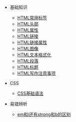 <!-- _sidebar.md -->

* 基础知识
  * [HTML常用标签](/基础知识/HTML常用标签)
  * [HTML头部](/基础知识/HTML头部)
  * [HTML属性](/基础知识/HTML属性)
  * [HTML链接](/基础知识/HTML链接)
  * [HTML链接属性](/基础知识/HTML链接属性)
  * [HTML图像](/基础知识/HTML图像)
  * [HTML文本格式化](/基础知识/HTML文本格式化)
  * [HTML段落](/基础知识/HTML段落)
  * [HTML标题](/基础知识/HTML标题)
  * [HTML写作注意事项](/基础知识/写HTML的注意事项)

* CSS
  * [CSS基础语法](/CSS/CSS基础语法)

* 易错辨析
  * [em和i还有strong和b的区别](/易错辨析/em和i还有strong和b的区别)
